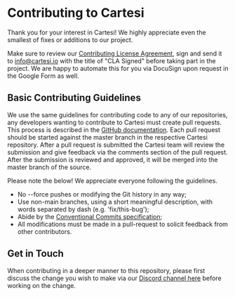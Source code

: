 # Contributing to Cartesi

Thank you for your interest in Cartesi! We highly appreciate even the smallest of fixes or additions to our project.

Make sure to review our [Contributing License Agreement](https://forms.gle/k3E9ZNkZY6Vy3mkK9),
sign and send it to info@cartesi.io with the title of "CLA Signed" before taking part in the project. We are happy to automate
this for you via DocuSign upon request in the Google Form as well.

## Basic Contributing Guidelines

We use the same guidelines for contributing code to any of our repositories, any developers wanting to contribute to Cartesi must create pull requests. This process is described in the [GitHub documentation](https://help.github.com/en/articles/creating-a-pull-request). Each pull request should be started against the master branch in the respective Cartesi repository. After a pull request is submitted the Cartesi team will review the submission and give feedback via the comments section of the pull request. After the submission is reviewed and approved, it will be merged into the master branch of the source.

Please note the below! We appreciate everyone following the guidelines.

- No --force pushes or modifying the Git history in any way;
- Use non-main branches, using a short meaningful description, with words separated by dash (e.g. 'fix/this-bug');
- Abide by the [Conventional Commits specification](https://www.conventionalcommits.org/en/v1.0.0/);
- All modifications must be made in a pull-request to solicit feedback from other contributors.

## Get in Touch

When contributing in a deeper manner to this repository, please first discuss the change you wish to make via our
[Discord channel here](https://discord.gg/Pt2NrnS) before working on the change.
